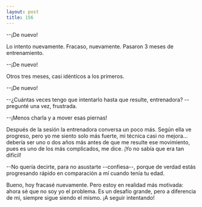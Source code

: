 ```yaml
---
layout: post
title: 156
---
```


--¡De nuevo!

Lo intento nuevamente. Fracaso, nuevamente. Pasaron 3 meses de entrenamiento.

--¡De nuevo!

Otros tres meses, casi idénticos a los primeros.

--¡De nuevo!

--¿Cuántas veces tengo que intentarlo hasta que resulte, entrenadora? --pregunté una vez, frustrada.

--¡Menos charla y a mover esas piernas!

Después de la sesión la entrenadora conversa un poco más. Según ella ve progreso, pero yo me siento solo más fuerte, mi técnica casi no mejora... debería ser uno o dos años más antes de que me resulte ese movimiento, pues es uno de los más complicados, me dice. ¡Yo no sabía que era tan difícil!

--No quería decirte, para no asustarte --confiesa--, porque de verdad estás progresando rápido en comparación a mí cuando tenía tu edad.

Bueno, hoy fracasé nuevamente. Pero estoy en realidad más motivada: ahora sé que no soy yo el problema. Es un desafío grande, pero a diferencia de mi, siempre sigue siendo el mismo. ¡A seguir intentando!
